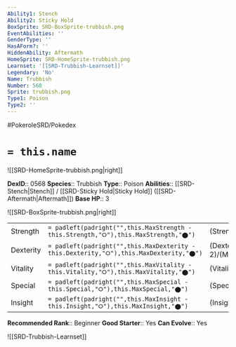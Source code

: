 ```yaml
---
Ability1: Stench
Ability2: Sticky Hold
BoxSprite: SRD-BoxSprite-trubbish.png
EventAbilities: ''
GenderType: ''
HasAForm?: ''
HiddenAbility: Aftermath
HomeSprite: SRD-HomeSprite-trubbish.png
Learnset: '[[SRD-Trubbish-Learnset]]'
Legendary: 'No'
Name: Trubbish
Number: 568
Sprite: trubbish.png
Type1: Poison
Type2: ''
---
```


#PokeroleSRD/Pokedex

# `= this.name`

![[SRD-HomeSprite-trubbish.png|right]]

**DexID**:: 0568
**Species**:: Trubbish
**Type**:: Poison
**Abilities**:: [[SRD-Stench|Stench]] / [[SRD-Sticky Hold|Sticky Hold]] ([[SRD-Aftermath|Aftermath]])
**Base HP**:: 3

![[SRD-BoxSprite-trubbish.png|right]]

|           |                                                                                        |                                          |
| --------- | -------------------------------------------------------------------------------------- | ---------------------------------------- |
| Strength  | `= padleft(padright("",this.MaxStrength - this.Strength,"⭘"),this.MaxStrength,"⬤")`    | (Strength::2)/(MaxStrength::4)   |
| Dexterity | `= padleft(padright("",this.MaxDexterity - this.Dexterity,"⭘"),this.MaxDexterity,"⬤")` | (Dexterity:: 2)/(MaxDexterity::4) |
| Vitality  | `= padleft(padright("",this.MaxVitality - this.Vitality,"⭘"),this.MaxVitality,"⬤")`    | (Vitality::2)/(MaxVitality::4)   |
| Special   | `= padleft(padright("",this.MaxSpecial - this.Special,"⭘"),this.MaxSpecial,"⬤")`       | (Special::1)/(MaxSpecial::3)     |
| Insight   | `= padleft(padright("",this.MaxInsight - this.Insight,"⭘"),this.MaxInsight,"⬤")`       | (Insight::2)/(MaxInsight::4)     |

**Recommended Rank**:: Beginner
**Good Starter**:: Yes
**Can Evolve**:: Yes

![[SRD-Trubbish-Learnset]]